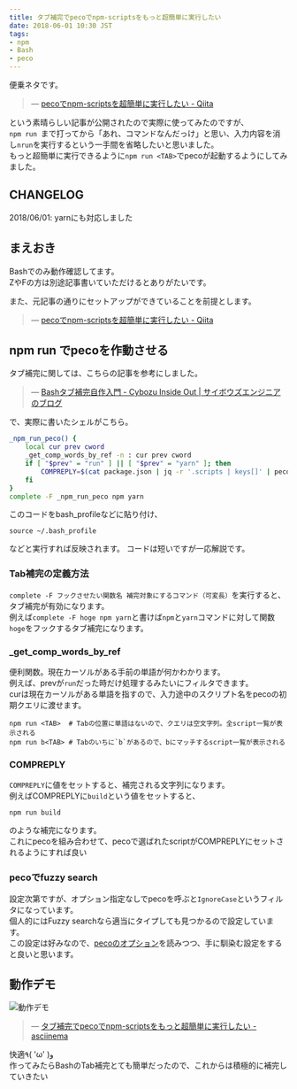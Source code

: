 ```yaml
---
title: タブ補完でpecoでnpm-scriptsをもっと超簡単に実行したい
date: 2018-06-01 10:30 JST
tags:
- npm
- Bash
- peco
---
```


便乗ネタです。

> &mdash; [pecoでnpm-scriptsを超簡単に実行したい - Qiita](https://qiita.com/hogesuke_1/items/46f009f31b5f2ec8c02c)

という素晴らしい記事が公開されたので実際に使ってみたのですが、  
`npm run `まで打ってから「あれ、コマンドなんだっけ」と思い、入力内容を消し`nrun`を実行するという一手間を省略したいと思いました。  
もっと超簡単に実行できるように`npm run <TAB>`でpecoが起動するようにしてみました。

<!--more-->

## CHANGELOG
2018/06/01: yarnにも対応しました

## まえおき
Bashでのみ動作確認してます。  
ZやFの方は別途記事書いていただけるとありがたいです。

また、元記事の通りにセットアップができていることを前提とします。

> &mdash; [pecoでnpm-scriptsを超簡単に実行したい - Qiita](https://qiita.com/hogesuke_1/items/46f009f31b5f2ec8c02c)

## npm run <TAB>でpecoを作動させる

タブ補完に関しては、こちらの記事を参考にしました。

> &mdash; [Bashタブ補完自作入門 - Cybozu Inside Out | サイボウズエンジニアのブログ](http://blog.cybozu.io/entry/2016/09/26/080000)

で、実際に書いたシェルがこちら。

```sh
_npm_run_peco() {
    local cur prev cword
    _get_comp_words_by_ref -n : cur prev cword
    if [ "$prev" = "run" ] || [ "$prev" = "yarn" ]; then
        COMPREPLY=$(cat package.json | jq -r '.scripts | keys[]' | peco --initial-filter=Fuzzy --query=$cur)
    fi
}
complete -F _npm_run_peco npm yarn
```

このコードをbash_profileなどに貼り付け、

```
source ~/.bash_profile
```

などと実行すれば反映されます。
コードは短いですが一応解説です。

### Tab補完の定義方法
`complete -F フックさせたい関数名 補完対象にするコマンド（可変長）`を実行すると、タブ補完が有効になります。  
例えば`complete -F hoge npm yarn`と書けば`npm`と`yarn`コマンドに対して関数`hoge`をフックするタブ補完になります。

### _get_comp_words_by_ref
便利関数。現在カーソルがある手前の単語が何かわかります。  
例えば、prevが`run`だった時だけ処理するみたいにフィルタできます。  
curは現在カーソルがある単語を指すので、入力途中のスクリプト名をpecoの初期クエリに渡せます。

```
npm run <TAB>  # Tabの位置に単語はないので、クエリは空文字列。全script一覧が表示される
npm run b<TAB> # Tabのいちに`b`があるので、bにマッチするscript一覧が表示される
```

### COMPREPLY
`COMPREPLY`に値をセットすると、補完される文字列になります。  
例えばCOMPREPLYに`build`という値をセットすると、

```
npm run build
```

のような補完になります。  
これにpecoを組み合わせて、pecoで選ばれたscriptがCOMPREPLYにセットされるようにすれば良い

### pecoでfuzzy search
設定次第ですが、オプション指定なしでpecoを呼ぶと`IgnoreCase`というフィルタになっています。  
個人的にはFuzzy searchなら適当にタイプしても見つかるので設定しています。  
この設定は好みなので、[pecoのオプション](https://github.com/peco/peco#--initial-filter-ignorecasecasesensitivesmartcaseregexpfuzzy)を読みつつ、手に馴染む設定をすると良いと思います。

## 動作デモ

![動作デモ](/images/2018/more-more-easy-to-use-npm-run-script/npm-run-tab-completion.gif)

> &mdash; [タブ補完でpecoでnpm-scriptsをもっと超簡単に実行したい - asciinema](https://asciinema.org/a/184718)

快適٩( 'ω' )و  
作ってみたらBashのTab補完とても簡単だったので、これからは積極的に補完していきたい
